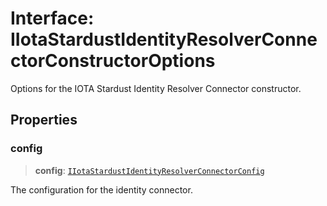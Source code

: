 # Interface: IIotaStardustIdentityResolverConnectorConstructorOptions

Options for the IOTA Stardust Identity Resolver Connector constructor.

## Properties

### config

> **config**: [`IIotaStardustIdentityResolverConnectorConfig`](IIotaStardustIdentityResolverConnectorConfig.md)

The configuration for the identity connector.
